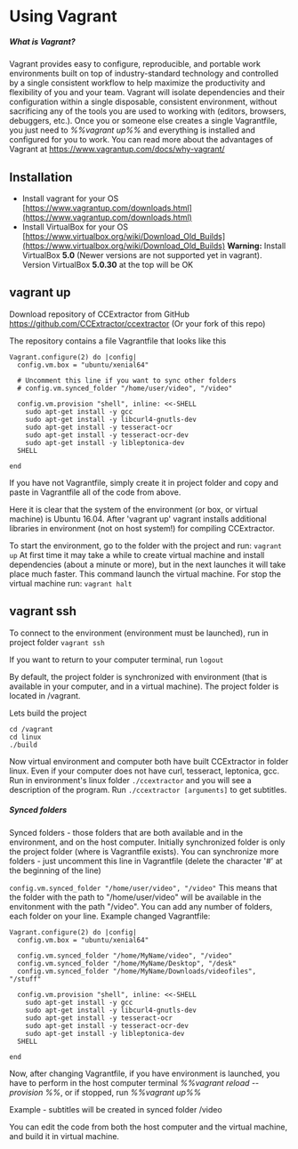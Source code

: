 # Using Vagrant

##### What is Vagrant?

Vagrant provides easy to configure, reproducible, and portable work
environments built on top of industry-standard technology and controlled
by a single consistent workflow to help maximize the productivity and
flexibility of you and your team. Vagrant will isolate dependencies and
their configuration within a single disposable, consistent environment,
without sacrificing any of the tools you are used to working with
(editors, browsers, debuggers, etc.). Once you or someone else creates a
single Vagrantfile, you just need to *%%vagrant up%%* and everything is
installed and configured for you to work. You can read more about the
advantages of Vagrant at <https://www.vagrantup.com/docs/why-vagrant/>

## Installation

 * Install vagrant for your OS [https://www.vagrantup.com/downloads.html](https://www.vagrantup.com/downloads.html)
 * Install VirtualBox for your OS [https://www.virtualbox.org/wiki/Download_Old_Builds](https://www.virtualbox.org/wiki/Download_Old_Builds) **Warning:** Install VirtualBox **5.0** (Newer versions are not supported yet in vagrant). Version VirtualBox **5.0.30** at the top will be OK

## vagrant up

Download repository of CCExtractor from GitHub
<https://github.com/CCExtractor/ccextractor> (Or your fork of this repo)

The repository contains a file Vagrantfile that looks like this

```
Vagrant.configure(2) do |config|
  config.vm.box = "ubuntu/xenial64"

  # Uncomment this line if you want to sync other folders
  # config.vm.synced_folder "/home/user/video", "/video"

  config.vm.provision "shell", inline: <<-SHELL
    sudo apt-get install -y gcc
    sudo apt-get install -y libcurl4-gnutls-dev
    sudo apt-get install -y tesseract-ocr
    sudo apt-get install -y tesseract-ocr-dev
    sudo apt-get install -y libleptonica-dev
  SHELL

end
```
If you have not Vagrantfile, simply create it in project
folder and copy and paste in Vagrantfile all of the code from above.

Here it is clear that the system of the environment (or box, or virtual
machine) is Ubuntu 16.04. After 'vagrant up' vagrant installs
additional libraries in environment (not on host system!) for compiling
CCExtractor.

To start the environment, go to the folder with the project and run:
```vagrant up``` At first time it may take a while to create virtual machine
and install dependencies (about a minute or more), but in the next
launches it will take place much faster. This command launch the virtual
machine. For stop the virtual machine run: ```vagrant halt```

## vagrant ssh

To connect to the environment (environment must be launched), run in
project folder ```vagrant ssh```

If you want to return to your computer terminal, run ```logout```

By default, the project folder is synchronized with environment (that is
available in your computer, and in a virtual machine). The project
folder is located in /vagrant. 

Lets build the project

```
cd /vagrant
cd linux
./build
```

Now virtual environment and computer both have built CCExtractor in
folder linux. Even if your computer does not have curl, tesseract,
leptonica, gcc. Run in environment's linux folder `./ccextractor`
and you will see a description of the program. Run `./ccextractor [arguments]` to get subtitles.

##### Synced folders

Synced folders - those folders that are both available and in the
environment, and on the host computer. Initially synchronized folder is
only the project folder (where is Vagrantfile exists). You can
synchronize more folders - just uncomment this line in Vagrantfile
(delete the character '#' at the beginning of the line)

`config.vm.synced_folder "/home/user/video", "/video"` This means that
the folder with the path to "/home/user/video" will be available in
the envitonment with the path "/video". You can add any number of
folders, each folder on your line. Example changed Vagrantfile:

```
Vagrant.configure(2) do |config|
  config.vm.box = "ubuntu/xenial64"

  config.vm.synced_folder "/home/MyName/video", "/video"
  config.vm.synced_folder "/home/MyName/Desktop", "/desk"
  config.vm.synced_folder "/home/MyName/Downloads/videofiles", "/stuff"

  config.vm.provision "shell", inline: <<-SHELL
    sudo apt-get install -y gcc
    sudo apt-get install -y libcurl4-gnutls-dev
    sudo apt-get install -y tesseract-ocr
    sudo apt-get install -y tesseract-ocr-dev
    sudo apt-get install -y libleptonica-dev
  SHELL

end

```

Now, after changing Vagrantfile, if you have environment is launched,
you have to perform in the host computer terminal *%%vagrant reload
--provision %%*, or if stopped, run *%%vagrant up%%*

Example - subtitles will be created in synced folder /video

You can edit the code from both the host computer and the virtual
machine, and build it in virtual machine.
